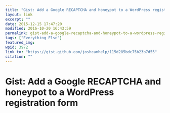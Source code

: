 ```yaml
---
title: "Gist: Add a Google RECAPTCHA and honeypot to a WordPress registration form"
layout: link
excerpt: ""
date: 2015-12-15 17:47:20
modified: 2016-10-20 16:43:59
permalink: gist-add-a-google-recaptcha-and-honeypot-to-a-wordpress-registration-form/index.html
tags: ["Everything Else"]
featured_img: 
wpid: 3972
link_to: "https://gist.github.com/joshcanhelp/115d285bdc75b23b7d55"
citation: ""
---
```


# Gist: Add a Google RECAPTCHA and honeypot to a WordPress registration form

